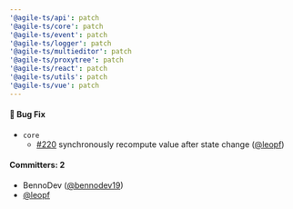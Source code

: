 ```yaml
---
'@agile-ts/api': patch
'@agile-ts/core': patch
'@agile-ts/event': patch
'@agile-ts/logger': patch
'@agile-ts/multieditor': patch
'@agile-ts/proxytree': patch
'@agile-ts/react': patch
'@agile-ts/utils': patch
'@agile-ts/vue': patch
---
```


#### :bug: Bug Fix
* `core`
    * [#220](https://github.com/agile-ts/agile/pull/220) synchronously recompute value after state change ([@leopf](https://github.com/leopf))

#### Committers: 2
- BennoDev ([@bennodev19](https://github.com/bennodev19))
- [@leopf](https://github.com/leopf)
